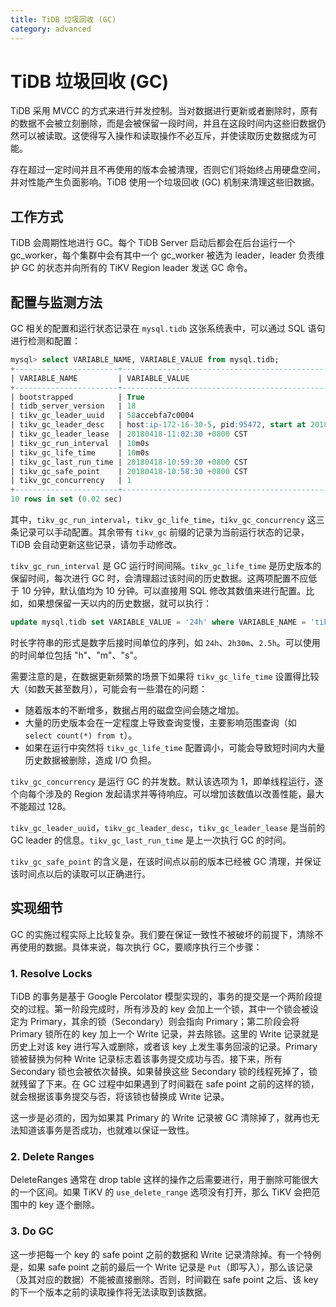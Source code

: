 ```yaml
---
title: TiDB 垃圾回收 (GC)
category: advanced
---
```


# TiDB 垃圾回收 (GC)

TiDB 采用 MVCC 的方式来进行并发控制。当对数据进行更新或者删除时，原有的数据不会被立刻删除，而是会被保留一段时间，并且在这段时间内这些旧数据仍然可以被读取。这使得写入操作和读取操作不必互斥，并使读取历史数据成为可能。

存在超过一定时间并且不再使用的版本会被清理，否则它们将始终占用硬盘空间，并对性能产生负面影响。TiDB 使用一个垃圾回收 (GC) 机制来清理这些旧数据。

## 工作方式

TiDB 会周期性地进行 GC。每个 TiDB Server 启动后都会在后台运行一个 gc_worker，每个集群中会有其中一个 gc_worker 被选为 leader，leader 负责维护 GC 的状态并向所有的 TiKV Region leader 发送 GC 命令。

## 配置与监测方法

GC 相关的配置和运行状态记录在 `mysql.tidb` 这张系统表中，可以通过 SQL 语句进行检测和配置：

```sql
mysql> select VARIABLE_NAME, VARIABLE_VALUE from mysql.tidb;
+-----------------------+------------------------------------------------------------------------------------------------+
| VARIABLE_NAME         | VARIABLE_VALUE                                                                                 |
+-----------------------+------------------------------------------------------------------------------------------------+
| bootstrapped          | True                                                                                           |
| tidb_server_version   | 18                                                                                             |
| tikv_gc_leader_uuid   | 58accebfa7c0004                                                                                |
| tikv_gc_leader_desc   | host:ip-172-16-30-5, pid:95472, start at 2018-04-11 13:43:30.73076656 +0800 CST m=+0.068873865 |
| tikv_gc_leader_lease  | 20180418-11:02:30 +0800 CST                                                                    |
| tikv_gc_run_interval  | 10m0s                                                                                          |
| tikv_gc_life_time     | 10m0s                                                                                          |
| tikv_gc_last_run_time | 20180418-10:59:30 +0800 CST                                                                    |
| tikv_gc_safe_point    | 20180418-10:58:30 +0800 CST                                                                    |
| tikv_gc_concurrency   | 1                                                                                              |
+-----------------------+------------------------------------------------------------------------------------------------+
10 rows in set (0.02 sec)
```

其中，`tikv_gc_run_interval`，`tikv_gc_life_time`，`tikv_gc_concurrency` 这三条记录可以手动配置。其余带有 `tikv_gc` 前缀的记录为当前运行状态的记录， TiDB 会自动更新这些记录，请勿手动修改。

`tikv_gc_run_interval` 是 GC 运行时间间隔。`tikv_gc_life_time` 是历史版本的保留时间，每次进行 GC 时，会清理超过该时间的历史数据。这两项配置不应低于 10 分钟，默认值均为 10 分钟。可以直接用 SQL 修改其数值来进行配置。比如，如果想保留一天以内的历史数据，就可以执行：

```sql
update mysql.tidb set VARIABLE_VALUE = '24h' where VARIABLE_NAME = 'tikv_gc_life_time';
```

时长字符串的形式是数字后接时间单位的序列，如 `24h`、`2h30m`、`2.5h`。可以使用的时间单位包括 "h"、"m"、"s"。

需要注意的是，在数据更新频繁的场景下如果将 `tikv_gc_life_time` 设置得比较大（如数天甚至数月），可能会有一些潜在的问题：

* 随着版本的不断增多，数据占用的磁盘空间会随之增加。
* 大量的历史版本会在一定程度上导致查询变慢，主要影响范围查询（如 `select count(*) from t`）。
* 如果在运行中突然将 `tikv_gc_life_time` 配置调小，可能会导致短时间内大量历史数据被删除，造成 I/O 负担。

`tikv_gc_concurrency` 是运行 GC 的并发数。默认该选项为 1，即单线程运行，逐个向每个涉及的 Region 发起请求并等待响应。可以增加该数值以改善性能，最大不能超过 128。

`tikv_gc_leader_uuid`，`tikv_gc_leader_desc`，`tikv_gc_leader_lease` 是当前的 GC leader 的信息。`tikv_gc_last_run_time` 是上一次执行 GC 的时间。

`tikv_gc_safe_point` 的含义是，在该时间点以前的版本已经被 GC 清理，并保证该时间点以后的读取可以正确进行。

## 实现细节

GC 的实施过程实际上比较复杂。我们要在保证一致性不被破坏的前提下，清除不再使用的数据。具体来说，每次执行 GC，要顺序执行三个步骤：

### 1. Resolve Locks

TiDB 的事务是基于 Google Percolator 模型实现的，事务的提交是一个两阶段提交的过程。第一阶段完成时，所有涉及的 key 会加上一个锁，其中一个锁会被设定为 Primary，其余的锁（Secondary）则会指向 Primary；第二阶段会将 Primary 锁所在的 key 加上一个 Write 记录，并去除锁。这里的 Write 记录就是历史上对该 key 进行写入或删除，或者该 key 上发生事务回滚的记录。Primary 锁被替换为何种 Write 记录标志着该事务提交成功与否。接下来，所有 Secondary 锁也会被依次替换。如果替换这些 Secondary 锁的线程死掉了，锁就残留了下来。在 GC 过程中如果遇到了时间戳在 safe point 之前的这样的锁，就会根据该事务提交与否，将该锁也替换成 Write 记录。

这一步是必须的，因为如果其 Primary 的 Write 记录被 GC 清除掉了，就再也无法知道该事务是否成功，也就难以保证一致性。

### 2. Delete Ranges

DeleteRanges 通常在 drop table 这样的操作之后需要进行，用于删除可能很大的一个区间。如果 TiKV 的 `use_delete_range` 选项没有打开，那么 TiKV 会把范围中的 key 逐个删除。

### 3. Do GC

这一步把每一个 key 的 safe point 之前的数据和 Write 记录清除掉。有一个特例是，如果 safe point 之前的最后一个 Write 记录是 `Put`（即写入），那么该记录（及其对应的数据）不能被直接删除。否则，时间戳在 safe point 之后、该 key 的下一个版本之前的读取操作将无法读取到该数据。
